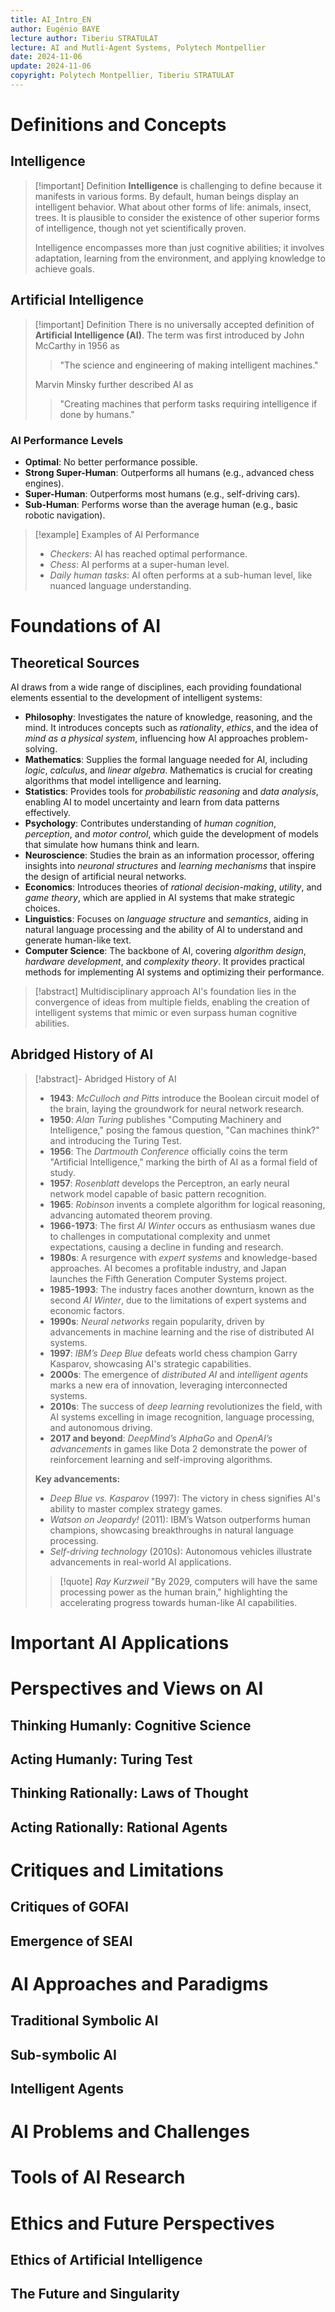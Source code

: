```yaml
---
title: AI_Intro_EN
author: Eugénio BAYE
lecture author: Tiberiu STRATULAT
lecture: AI and Mutli-Agent Systems, Polytech Montpellier
date: 2024-11-06
update: 2024-11-06
copyright: Polytech Montpellier, Tiberiu STRATULAT
---
```

# Definitions and Concepts

## Intelligence
> [!important] Definition
> **Intelligence** is challenging to define because it manifests in various forms. By default, human beings display an intelligent behavior. What about other forms of life: animals, insect, trees. It is plausible to consider the existence of other superior forms of intelligence, though not yet scientifically proven.
> 
> Intelligence encompasses more than just cognitive abilities; it involves adaptation, learning from the environment, and applying knowledge to achieve goals.
## Artificial Intelligence
> [!important] Definition
> There is no universally accepted definition of **Artificial Intelligence (AI)**. The term was first introduced by John McCarthy in 1956 as
>>  "The science and engineering of making intelligent machines."
>
>
> Marvin Minsky further described AI as 
>> "Creating machines that perform tasks requiring intelligence if done by humans."
### AI Performance Levels
- **Optimal**: No better performance possible.
- **Strong Super-Human**: Outperforms all humans (e.g., advanced chess engines).
- **Super-Human**: Outperforms most humans (e.g., self-driving cars).
- **Sub-Human**: Performs worse than the average human (e.g., basic robotic navigation).

> [!example] Examples of AI Performance
> - *Checkers*: AI has reached optimal performance.
> - *Chess*: AI performs at a super-human level.
> - *Daily human tasks*: AI often performs at a sub-human level, like nuanced language understanding.
# Foundations of AI
## Theoretical Sources
AI draws from a wide range of disciplines, each providing foundational elements essential to the development of intelligent systems:

- **Philosophy**: Investigates the nature of knowledge, reasoning, and the mind. It introduces concepts such as *rationality*, *ethics*, and the idea of *mind as a physical system*, influencing how AI approaches problem-solving.
- **Mathematics**: Supplies the formal language needed for AI, including *logic*, *calculus*, and *linear algebra*. Mathematics is crucial for creating algorithms that model intelligence and learning.
- **Statistics**: Provides tools for *probabilistic reasoning* and *data analysis*, enabling AI to model uncertainty and learn from data patterns effectively.
- **Psychology**: Contributes understanding of *human cognition*, *perception*, and *motor control*, which guide the development of models that simulate how humans think and learn.
- **Neuroscience**: Studies the brain as an information processor, offering insights into *neuronal structures* and *learning mechanisms* that inspire the design of artificial neural networks.
- **Economics**: Introduces theories of *rational decision-making*, *utility*, and *game theory*, which are applied in AI systems that make strategic choices.
- **Linguistics**: Focuses on *language structure* and *semantics*, aiding in natural language processing and the ability of AI to understand and generate human-like text.
- **Computer Science**: The backbone of AI, covering *algorithm design*, *hardware development*, and *complexity theory*. It provides practical methods for implementing AI systems and optimizing their performance.

> [!abstract] Multidisciplinary approach
> AI's foundation lies in the convergence of ideas from multiple fields, enabling the creation of intelligent systems that mimic or even surpass human cognitive abilities.
## Abridged History of AI
> [!abstract]- Abridged History of AI
> - **1943**: *McCulloch and Pitts* introduce the Boolean circuit model of the brain, laying the groundwork for neural network research.
> - **1950**: *Alan Turing* publishes "Computing Machinery and Intelligence," posing the famous question, "Can machines think?" and introducing the Turing Test.
> - **1956**: The *Dartmouth Conference* officially coins the term "Artificial Intelligence," marking the birth of AI as a formal field of study.
> - **1957**: *Rosenblatt* develops the Perceptron, an early neural network model capable of basic pattern recognition.
> - **1965**: *Robinson* invents a complete algorithm for logical reasoning, advancing automated theorem proving.
> - **1966-1973**: The first *AI Winter* occurs as enthusiasm wanes due to challenges in computational complexity and unmet expectations, causing a decline in funding and research.
> - **1980s**: A resurgence with *expert systems* and knowledge-based approaches. AI becomes a profitable industry, and Japan launches the Fifth Generation Computer Systems project.
> - **1985-1993**: The industry faces another downturn, known as the second *AI Winter*, due to the limitations of expert systems and economic factors.
> - **1990s**: *Neural networks* regain popularity, driven by advancements in machine learning and the rise of distributed AI systems.
> - **1997**: *IBM’s Deep Blue* defeats world chess champion Garry Kasparov, showcasing AI's strategic capabilities.
> - **2000s**: The emergence of *distributed AI* and *intelligent agents* marks a new era of innovation, leveraging interconnected systems.
> - **2010s**: The success of *deep learning* revolutionizes the field, with AI systems excelling in image recognition, language processing, and autonomous driving.
> - **2017 and beyond**: *DeepMind’s AlphaGo* and *OpenAI’s advancements* in games like Dota 2 demonstrate the power of reinforcement learning and self-improving algorithms.
>
> **Key advancements:**
> - *Deep Blue vs. Kasparov* (1997): The victory in chess signifies AI's ability to master complex strategy games.
> - *Watson on Jeopardy!* (2011): IBM’s Watson outperforms human champions, showcasing breakthroughs in natural language processing.
> - *Self-driving technology* (2010s): Autonomous vehicles illustrate advancements in real-world AI applications.
>
> > [!quote] *Ray Kurzweil*
> > "By 2029, computers will have the same processing power as the human brain," highlighting the accelerating progress towards human-like AI capabilities.

# Important AI Applications

# Perspectives and Views on AI
## Thinking Humanly: Cognitive Science
## Acting Humanly: Turing Test
## Thinking Rationally: Laws of Thought
## Acting Rationally: Rational Agents

# Critiques and Limitations
## Critiques of GOFAI
## Emergence of SEAI

# AI Approaches and Paradigms
## Traditional Symbolic AI
## Sub-symbolic AI
## Intelligent Agents

# AI Problems and Challenges

# Tools of AI Research

# Ethics and Future Perspectives
## Ethics of Artificial Intelligence
## The Future and Singularity
